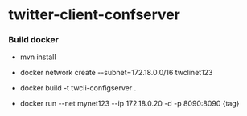 # twitter-client-confserver

### Build docker
- mvn install

- docker network create --subnet=172.18.0.0/16 twclinet123
- docker build -t twcli-configserver .
- docker run --net mynet123 --ip 172.18.0.20  -d -p 8090:8090  {tag}
